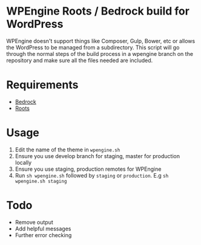 # WPEngine Roots / Bedrock build for WordPress
WPEngine doesn't support things like Composer, Gulp, Bower, etc or allows the WordPress to be managed from a subdirectory. This script will go through the normal steps of the build process in a wpengine branch on the repository and make sure all the files needed are included.

# Requirements
* [Bedrock](https://github.com/roots/bedrock)
* [Roots](https://github.com/roots/roots)

# Usage
1. Edit the name of the theme in `wpengine.sh`
2. Ensure you use develop branch for staging, master for production locally
3. Ensure you use staging, production remotes for WPEngine
4. Run `sh wpengine.sh` followed by `staging` or `production`. E.g `sh wpengine.sh staging`

# Todo
* Remove output
* Add helpful messages
* Further error checking
